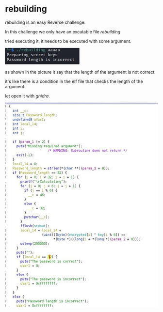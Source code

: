 # rebuilding

rebuilding is an easy Reverse challenge.

In this challenge we only have an excutable file _rebuilding_

tried executing it, it needs to be executed with some argument.

<img src="images/Capture2.JPG" >

as shown in the picture it say that the length of the argument is not correct.

it's like there is a condition in the elf file that checks the length of the argument.

let open it with _ghidra_.

<img src="images/Capture.JPG">
